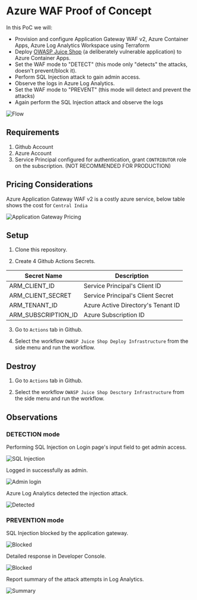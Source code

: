 # Azure WAF Proof of Concept

In this PoC we will:
- Provision and configure Application Gateway WAF v2, Azure Container Apps, Azure Log Analytics Workspace using Terraform
- Deploy [OWASP Juice Shop](https://github.com/juice-shop/juice-shop) (a deliberately vulnerable application) to Azure Container Apps.
- Set the WAF mode to "DETECT" (this mode only "detects" the attacks, doesn't prevent/block it).
- Perform SQL Injection attack to gain admin access.
- Observe the logs in Azure Log Analytics.
- Set the WAF mode to "PREVENT" (this mode will detect and prevent the attacks)
- Again perform the SQL Injection attack and observe the logs

![Flow](./docs/__assets__/flow.png)

## Requirements
1. Github Account
2. Azure Account
3. Service Principal configured for authentication, grant `CONTRIBUTOR` role on the subscription. (NOT RECOMMENDED FOR PRODUCTION)

## Pricing Considerations

Azure Application Gateway WAF v2 is a costly azure service, below table shows the cost for `Central India`

![Application Gateway Pricing](./docs/__assets__/agw_pricing.png)

## Setup
1. Clone this repository.

2. Create 4 Github Actions Secrets.

| Secret Name | Description |
| --- | --- |
| ARM_CLIENT_ID | Service Principal's Client ID |
| ARM_CLIENT_SECRET |  Service Principal's Client Secret |
| ARM_TENANT_ID | Azure Active Directory's Tenant ID |
| ARM_SUBSCRIPTION_ID | Azure Subscription ID |

3. Go to `Actions` tab in Github.

4. Select the workflow `OWASP Juice Shop Deploy Infrastructure` from the side menu and run the workflow.

## Destroy

1. Go to `Actions` tab in Github.

2. Select the workflow `OWASP Juice Shop Desctory Infrastructure` from the side menu and run the workflow.

## Observations

### DETECTION mode

Performing SQL Injection on Login page's input field to get admin access.

![SQL Injection](./docs/__assets__/sqli.png)

Logged in successfully as admin.

![Admin login](./docs/__assets__/adminloggedin.png)

Azure Log Analytics detected the injection attack.

![Detected](./docs/__assets__/detected.png)

### PREVENTION mode

SQL Injection blocked by the application gateway.

![Blocked](./docs/__assets__/loginblocked1.png)

Detailed response in Developer Console.

![Blocked](./docs/__assets__/loginblocked2.png)

Report summary of the attack attempts in Log Analytics.

![Summary](./docs/__assets__/summary.png)